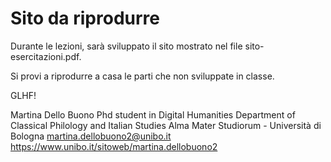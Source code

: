 # Sito da riprodurre

Durante le lezioni, sarà sviluppato il sito mostrato nel file sito-esercitazioni.pdf.

Si provi a riprodurre a casa le parti che non sviluppate in classe.

GLHF!

Martina Dello Buono
Phd student in Digital Humanities
Department of Classical Philology and Italian Studies
Alma Mater Studiorum - Università di Bologna
martina.dellobuono2@unibo.it
https://www.unibo.it/sitoweb/martina.dellobuono2
